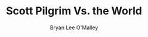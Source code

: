 ---
title: Scott Pilgrim Vs. the World
author: Bryan Lee O'Malley
readingDate: 2010-08-01
purchaseLink:
---